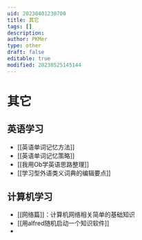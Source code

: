 ```yaml
---
uid: 20230401230700
title: 其它
tags: []
description: 
author: PKMer
type: other
draft: false
editable: true
modified: 20230525145144
---
```


# 其它

## 英语学习

- [[英语单词记忆方法]]
- [[英语单词记忆策略]]
- [[我用Ob学英语思路整理]]
- [[学习型外语类义词典的编辑要点]]

## 计算机学习

- [[网络篇]]：计算机网络相关简单的基础知识
- [[用alfred随机启动一个知识软件]]
- 